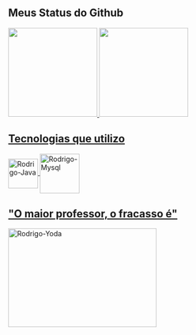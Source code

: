   
  
  ## Meus Status do Github
  
  <a href="https://github.com/RodrigoRocha03">
  <img height="180em" src="https://github-readme-stats.vercel.app/api?username=RodrigoRocha03&show_icons=true&theme=dark&include_all_commits=true&count_private=true"/>
  <img height="180em" src="https://github-readme-stats.vercel.app/api/top-langs/?username=RodrigoRocha03&layout=compact&langs_count=7&theme=dark"/>
  
  ##
  
  ## Tecnologias que utilizo
</div>
<img align="center" alt="Rodrigo-Java" height="60" width="60" src="https://cdn.jsdelivr.net/gh/devicons/devicon/icons/java/java-plain-wordmark.svg"/>
<img align="center" alt="Rodrigo-Mysql" height="80" width="80" src="https://cdn.jsdelivr.net/gh/devicons/devicon/icons/mysql/mysql-original-wordmark.svg"/>         

          
  
</div> 

##

## "O maior professor, o fracasso é"
  <img align="center" alt="Rodrigo-Yoda" height="200" width="300" src="https://network.grupoabril.com.br/wp-content/uploads/sites/4/2020/02/desafio-jedi-de-mestre-yoda-consertar-as-frases-consegue-vocecc82.jpg?quality=100&amp;strip=info"/>   
